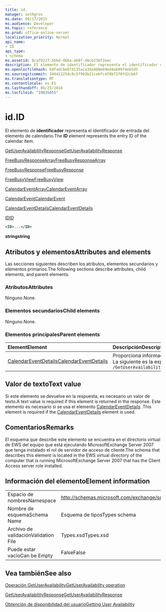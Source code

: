 ```yaml
---
title: id.
manager: sethgros
ms.date: 09/17/2015
ms.audience: Developer
ms.topic: reference
ms.prod: office-online-server
localization_priority: Normal
api_name:
- ID
api_type:
- schema
ms.assetid: 8caf922f-56bd-466a-a68f-d6cb236f2eec
description: El elemento de identificador representa el identificador de entrada del elemento de calendario.
ms.openlocfilehash: bdfadcbe074135aca34a408e69ed4a69974eb5d5
ms.sourcegitcommit: 34041125dc8c5f993b21cebfc4f8b72f0fd2cb6f
ms.translationtype: MT
ms.contentlocale: es-ES
ms.lasthandoff: 06/25/2018
ms.locfileid: "19835855"
---
```

# <a name="id"></a><span data-ttu-id="aa3d6-103">id.</span><span class="sxs-lookup"><span data-stu-id="aa3d6-103">ID</span></span>

<span data-ttu-id="aa3d6-104">El elemento de **identificador** representa el identificador de entrada del elemento de calendario.</span><span class="sxs-lookup"><span data-stu-id="aa3d6-104">The **ID** element represents the entry ID of the calendar item.</span></span> 
  
[<span data-ttu-id="aa3d6-105">GetUserAvailabilityResponse</span><span class="sxs-lookup"><span data-stu-id="aa3d6-105">GetUserAvailabilityResponse</span></span>](getuseravailabilityresponse.md)
  
[<span data-ttu-id="aa3d6-106">FreeBusyResponseArray</span><span class="sxs-lookup"><span data-stu-id="aa3d6-106">FreeBusyResponseArray</span></span>](freebusyresponsearray.md)
  
[<span data-ttu-id="aa3d6-107">FreeBusyResponse</span><span class="sxs-lookup"><span data-stu-id="aa3d6-107">FreeBusyResponse</span></span>](freebusyresponse.md)
  
[<span data-ttu-id="aa3d6-108">FreeBusyView</span><span class="sxs-lookup"><span data-stu-id="aa3d6-108">FreeBusyView</span></span>](freebusyview.md)
  
[<span data-ttu-id="aa3d6-109">CalendarEventArray</span><span class="sxs-lookup"><span data-stu-id="aa3d6-109">CalendarEventArray</span></span>](calendareventarray.md)
  
[<span data-ttu-id="aa3d6-110">CalendarEvent</span><span class="sxs-lookup"><span data-stu-id="aa3d6-110">CalendarEvent</span></span>](calendarevent.md)
  
[<span data-ttu-id="aa3d6-111">CalendarEventDetails</span><span class="sxs-lookup"><span data-stu-id="aa3d6-111">CalendarEventDetails</span></span>](calendareventdetails.md)
  
[<span data-ttu-id="aa3d6-112">ID</span><span class="sxs-lookup"><span data-stu-id="aa3d6-112">ID</span></span>](id.md)
  
```xml
<ID>...</ID>
```

 <span data-ttu-id="aa3d6-113">**string**</span><span class="sxs-lookup"><span data-stu-id="aa3d6-113">**string**</span></span>
## <a name="attributes-and-elements"></a><span data-ttu-id="aa3d6-114">Atributos y elementos</span><span class="sxs-lookup"><span data-stu-id="aa3d6-114">Attributes and elements</span></span>

<span data-ttu-id="aa3d6-115">Las secciones siguientes describen los atributos, elementos secundarios y elementos primarios.</span><span class="sxs-lookup"><span data-stu-id="aa3d6-115">The following sections describe attributes, child elements, and parent elements.</span></span>
  
### <a name="attributes"></a><span data-ttu-id="aa3d6-116">Atributos</span><span class="sxs-lookup"><span data-stu-id="aa3d6-116">Attributes</span></span>

<span data-ttu-id="aa3d6-117">Ninguno.</span><span class="sxs-lookup"><span data-stu-id="aa3d6-117">None.</span></span>
  
### <a name="child-elements"></a><span data-ttu-id="aa3d6-118">Elementos secundarios</span><span class="sxs-lookup"><span data-stu-id="aa3d6-118">Child elements</span></span>

<span data-ttu-id="aa3d6-119">Ninguno.</span><span class="sxs-lookup"><span data-stu-id="aa3d6-119">None.</span></span>
  
### <a name="parent-elements"></a><span data-ttu-id="aa3d6-120">Elementos principales</span><span class="sxs-lookup"><span data-stu-id="aa3d6-120">Parent elements</span></span>

|<span data-ttu-id="aa3d6-121">**Element**</span><span class="sxs-lookup"><span data-stu-id="aa3d6-121">**Element**</span></span>|<span data-ttu-id="aa3d6-122">**Descripción**</span><span class="sxs-lookup"><span data-stu-id="aa3d6-122">**Description**</span></span>|
|:-----|:-----|
|[<span data-ttu-id="aa3d6-123">CalendarEventDetails</span><span class="sxs-lookup"><span data-stu-id="aa3d6-123">CalendarEventDetails</span></span>](calendareventdetails.md) <br/> |<span data-ttu-id="aa3d6-124">Proporciona información adicional para un evento del calendario.</span><span class="sxs-lookup"><span data-stu-id="aa3d6-124">Provides additional information for a calendar event.</span></span>  <br/> <span data-ttu-id="aa3d6-125">La siguiente es la expresión de XPath para este elemento:</span><span class="sxs-lookup"><span data-stu-id="aa3d6-125">The following is the XPath expression to this element:</span></span>  <br/>  `/GetUserAvailabilityResponse/FreeBusyResponseArray/FreeBusyResponse/FreeBusyView/CalendarEventArray/CalendarEvent[i]/CalendarEventDetails` <br/> |
   
## <a name="text-value"></a><span data-ttu-id="aa3d6-126">Valor de texto</span><span class="sxs-lookup"><span data-stu-id="aa3d6-126">Text value</span></span>

<span data-ttu-id="aa3d6-127">Si este elemento se devuelve en la respuesta, es necesario un valor de texto.</span><span class="sxs-lookup"><span data-stu-id="aa3d6-127">A text value is required if this element is returned in the response.</span></span> <span data-ttu-id="aa3d6-128">Este elemento es necesario si se usa el elemento [CalendarEventDetails](calendareventdetails.md) .</span><span class="sxs-lookup"><span data-stu-id="aa3d6-128">This element is required if the [CalendarEventDetails](calendareventdetails.md) element is used.</span></span> 
  
## <a name="remarks"></a><span data-ttu-id="aa3d6-129">Comentarios</span><span class="sxs-lookup"><span data-stu-id="aa3d6-129">Remarks</span></span>

<span data-ttu-id="aa3d6-130">El esquema que describe este elemento se encuentra en el directorio virtual de EWS del equipo que está ejecutando MicrosoftExchange Server 2007 que tenga instalado el rol de servidor de acceso de cliente.</span><span class="sxs-lookup"><span data-stu-id="aa3d6-130">The schema that describes this element is located in the EWS virtual directory of the computer that is running MicrosoftExchange Server 2007 that has the Client Access server role installed.</span></span>
  
## <a name="element-information"></a><span data-ttu-id="aa3d6-131">Información del elemento</span><span class="sxs-lookup"><span data-stu-id="aa3d6-131">Element information</span></span>

|||
|:-----|:-----|
|<span data-ttu-id="aa3d6-132">Espacio de nombres</span><span class="sxs-lookup"><span data-stu-id="aa3d6-132">Namespace</span></span>  <br/> |http://schemas.microsoft.com/exchange/services/2006/types  <br/> |
|<span data-ttu-id="aa3d6-133">Nombre de esquema</span><span class="sxs-lookup"><span data-stu-id="aa3d6-133">Schema Name</span></span>  <br/> |<span data-ttu-id="aa3d6-134">Esquema de tipos</span><span class="sxs-lookup"><span data-stu-id="aa3d6-134">Types schema</span></span>  <br/> |
|<span data-ttu-id="aa3d6-135">Archivo de validación</span><span class="sxs-lookup"><span data-stu-id="aa3d6-135">Validation File</span></span>  <br/> |<span data-ttu-id="aa3d6-136">Types.xsd</span><span class="sxs-lookup"><span data-stu-id="aa3d6-136">Types.xsd</span></span>  <br/> |
|<span data-ttu-id="aa3d6-137">Puede estar vacío</span><span class="sxs-lookup"><span data-stu-id="aa3d6-137">Can be Empty</span></span>  <br/> |<span data-ttu-id="aa3d6-138">False</span><span class="sxs-lookup"><span data-stu-id="aa3d6-138">False</span></span>  <br/> |
   
## <a name="see-also"></a><span data-ttu-id="aa3d6-139">Vea también</span><span class="sxs-lookup"><span data-stu-id="aa3d6-139">See also</span></span>



[<span data-ttu-id="aa3d6-140">Operación GetUserAvailability</span><span class="sxs-lookup"><span data-stu-id="aa3d6-140">GetUserAvailability operation</span></span>](getuseravailability-operation.md)
  
[<span data-ttu-id="aa3d6-141">GetUserAvailabilityResponse</span><span class="sxs-lookup"><span data-stu-id="aa3d6-141">GetUserAvailabilityResponse</span></span>](getuseravailabilityresponse.md)


[<span data-ttu-id="aa3d6-142">Obtención de disponibilidad del usuario</span><span class="sxs-lookup"><span data-stu-id="aa3d6-142">Getting User Availability</span></span>](http://msdn.microsoft.com/library/d4133fcb-9b0f-4e6b-aadf-a389da83516a%28Office.15%29.aspx)

